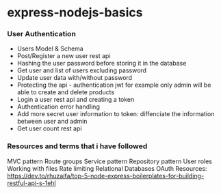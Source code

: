 # express-nodejs-basics


### User Authentication
- Users Model & Schema
- Post/Register a new user rest api
- Hashing the user  password before storing it in the database 
- Get user and list of users excluding password
- Update user data with/without password
- Protecting the api - authentication jwt for example only admin will be able to create and delete products 
- Login a user rest api and creating a token 
- Authentication error handling
- Add more secret user information to token: diffenciate the information between user and admin
- Get user count rest api

### Resources and terms that i have followed

MVC pattern
Route groups
Service pattern
Repository pattern
User roles
Working with files
Rate limiting
Relational Databases
OAuth
Resources: https://dev.to/rhuzaifa/top-5-node-express-boilerplates-for-building-restful-api-s-1ehl


<!-- Commit Message -->
<!-- Adding more secrete user information to token -->
